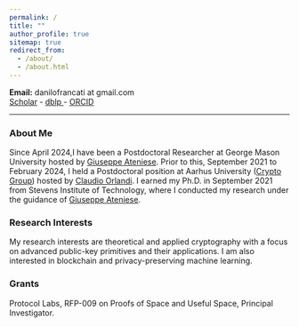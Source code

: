 ```yaml
---
permalink: /
title: ""
author_profile: true
sitemap: true
redirect_from: 
  - /about/
  - /about.html
---
```


<!-- **Address:** Department of Computer Science, Aabogade 34, 8200 Aarhus, Denmark   -->
<!-- **Office:** Nygaard 280     -->
**Email:** danilofrancati at gmail.com\
<a href="https://scholar.google.com/citations?user=eeuQ0a0AAAAJ&hl=en"><i class="ai ai-google-scholar ai-lg"></i> Scholar</a> - 
<a href="https://dblp.org/pid/231/4539.html"><i class="ai ai-dblp ai-lg"></i> dblp </a> - 
<a href="http://orcid.org/0000-0002-4639-0636"><span style="color: #b2c046;"><i class="ai ai-orcid ai-lg"></i></span> ORCID</a>

---

### About Me ###
<!-- Starting from September 2024, I am a Lecturer (Assistant Professor) at the Department of Information Security of Royal Holloway University of London. -->

<!-- From April 2024 to August 2024, I was a Postdoc at George Mason University under the hosted of [Giuseppe Ateniese]() and, from September 2021 to February 2024, I was a Postdoc at Aarhus University ([Crypto Group](https://users-cs.au.dk/orlandi/cryptogroup/)), hosted by [Claudio Orlandi](https://cs.au.dk/~orlandi/). -->

Since April 2024,I have been a Postdoctoral Researcher at George Mason University hosted by
[Giuseppe Ateniese](https://ateniese.github.io).
Prior to this, September 2021 to February 2024, I held a  Postdoctoral position at Aarhus University ([Crypto Group](https://users-cs.au.dk/orlandi/cryptogroup/)) hosted by [Claudio Orlandi](https://cs.au.dk/~orlandi/).
I earned my Ph.D. in September 2021 from Stevens Institute of Technology, where I conducted my research under the guidance of  [Giuseppe Ateniese](https://ateniese.github.io).
<!-- I got my Bachelor's and Master's degree in Computer Science at Sapienza University of Rome. -->

<!-- For a detailed CV, feel free to reach me via email. -->


### Research Interests ###
My research interests are theoretical and applied cryptography with a focus on advanced public-key primitives and their applications.
I am also interested in blockchain and privacy-preserving machine learning.

### Grants ###

Protocol Labs, RFP-009 on Proofs of Space and Useful Space, Principal Investigator.

<!-- # News # -->

<!-- - I will serve on the PC of [DLT 2024](). -->

<!-- - Our paper ***Non-malleable Fuzzy Extractors*** has been accepted at ACNS 2024! -->

<!-- - Our [paper](https://arxiv.org/abs/2311.04378) on the ***"Impossibility of Strong Watermarking for Generative Models"*** is out! Check also this [post](https://www.harvard.edu/kempner-institute/2023/11/09/watermarking-in-the-sand/)!  -->
